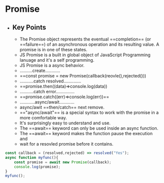 # Promise
- ## Key Points
	- The Promise object represents the eventual ==completion== (or ==failure==) of an asynchronous operation and its resulting value. A promise is in one of these states.
	- JS Promise is a built in global object of JavaScript Programming lanuage and it's a self programming.
	- JS Promise is a async behavior.
	- ..........create............
	- ==const promise = new Promise(callback(reovle(),rejected()))
	- ...........catch resolved..............
	- ==promise.then((data)=>console.log(data))
	- ...........catch error...............
	- ==promise.catch((err)=>console.log(err))==
	- ............async/await............
	- async/awit ==then/catch== next remove.
	- =="async/await"== is a special syntax to work with the promise in a more comfortable way.
	- It's surprisingly easy to understand and use.
	- The ==await== keyword can only be used inside an async function.
	- The ==await== keyword makes the function pause the execution and 
	- wait for a resovled promise before it contains.
```js
const callback = (resolved,rejected) => resolved("Yes");
async function myfunc(){
	const promise = await new Promise(callback);
	console.log(promise);
}
myfunc();
```
